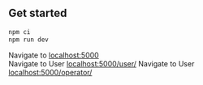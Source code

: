 ## Get started

```bash
npm ci
npm run dev
```

Navigate to [localhost:5000](http://localhost:5000) <br />
Navigate to User [localhost:5000/user/](http://localhost:5000/user/)
Navigate to User [localhost:5000/operator/](http://localhost:5000/operator/)
